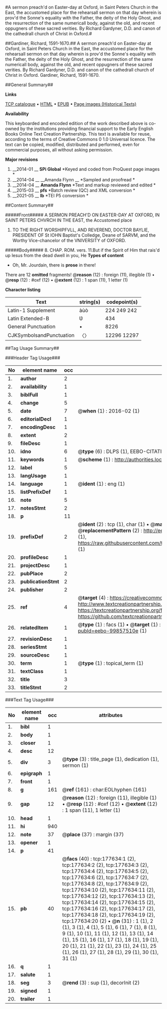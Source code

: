 #A sermon preach'd on Easter-day at Oxford, in Saint Peters Church in the East, the accustomed place for the rehearsall sermon on that day wherein is prov'd the Sonne's equality with the Father, the deity of the Holy Ghost, and the resurrection of the same numericall body, against the old, and recent oppugners of these sacred verities. By Richard Gardyner, D.D. and canon of the cathedrall church of Christ in Oxford.#

##Gardiner, Richard, 1591-1670.##
A sermon preach'd on Easter-day at Oxford, in Saint Peters Church in the East, the accustomed place for the rehearsall sermon on that day wherein is prov'd the Sonne's equality with the Father, the deity of the Holy Ghost, and the resurrection of the same numericall body, against the old, and recent oppugners of these sacred verities. By Richard Gardyner, D.D. and canon of the cathedrall church of Christ in Oxford.
Gardiner, Richard, 1591-1670.

##General Summary##

**Links**

[TCP catalogue](http://www.ota.ox.ac.uk/tcp/)  • 
[HTML](http://tei.it.ox.ac.uk/tcp/Texts-HTML/free/B13/B13696.html)  • 
[EPUB](http://tei.it.ox.ac.uk/tcp/Texts-EPUB/free/B13/B13696.epub) • 
[Page images (Historical Texts)](https://historicaltexts.jisc.ac.uk/eebo-99857510e)

**Availability**

This keyboarded and encoded edition of the work described above is co-owned by the
    institutions providing financial support to the Early English Books Online Text Creation
    Partnership. This text is available for reuse, according to the terms of  Creative Commons 0 1.0 Universal
    licence. The text can be copied, modified, distributed and performed, even for commercial
    purposes, all without asking permission.

**Major revisions**

1. __2014-01 __ __SPi Global__ *Keyed and coded from ProQuest page images *
1. __2014-04 __ __Amanda Flynn __ *Sampled and proofread *
1. __2014-04 __ __Amanda Flynn__ *Text and markup reviewed and edited *
1. __2015-03 __ __pfs__ *Batch review (QC) and XML conversion *
1. __2021-05 __ __lb__ *TEI P5 conversion *

##Content Summary##

#####Front#####
A SERMON PREACH'D ON EASTER-DAY AT OXFORD, IN SAINT PETERS CHVRCH IN THE EAST, the Accustomed place 
1. TO THE RIGHT WORSHIPFVLL, AND REVEREND, DOCTOR BAYLIE, PRESIDENT OF St IOHN Baptist's Colledge, Deane of SARVM, and the Worthy Vice-chancelor of the VNIVERSITY of OXFORD.

#####Body#####
8. CHAP. ROM. vers. 11.But if the Spirit of Him that rais'd up Iesus from the dead dwell in you, He 
**Types of content**

  * Oh, Mr. Jourdain, there is **prose** in there!

There are 12 **omitted** fragments! 
 @__reason__ (12) : foreign (11), illegible (1)  •  @__resp__ (12) : #oxf (12)  •  @__extent__ (12) : 1 span (11), 1 letter (1)

**Character listing**


|Text|string(s)|codepoint(s)|
|---|---|---|
|Latin-1 Supplement|àùò|224 249 242|
|Latin Extended-B|Ʋ|434|
|General Punctuation|•|8226|
|CJKSymbolsandPunctuation|〈〉|12296 12297|

##Tag Usage Summary##

###Header Tag Usage###

|No|element name|occ|attributes|
|---|---|---|---|
|1.|__author__|2||
|2.|__availability__|1||
|3.|__biblFull__|1||
|4.|__change__|5||
|5.|__date__|7| @__when__ (1) : 2016-02 (1)|
|6.|__editorialDecl__|1||
|7.|__encodingDesc__|1||
|8.|__extent__|2||
|9.|__fileDesc__|1||
|10.|__idno__|6| @__type__ (6) : DLPS (1), EEBO-CITATION (1), VID (1), EEBO-PROQUEST (1), STC (2)|
|11.|__keywords__|1| @__scheme__ (1) : http://authorities.loc.gov/ (1)|
|12.|__label__|5||
|13.|__langUsage__|1||
|14.|__language__|1| @__ident__ (1) : eng (1)|
|15.|__listPrefixDef__|1||
|16.|__note__|5||
|17.|__notesStmt__|2||
|18.|__p__|11||
|19.|__prefixDef__|2| @__ident__ (2) : tcp (1), char (1)  •  @__matchPattern__ (2) : ([0-9\-]+):([0-9IVX]+) (1), (.+) (1)  •  @__replacementPattern__ (2) : http://eebo.chadwyck.com/downloadtiff?vid=$1&page=$2 (1), https://raw.githubusercontent.com/textcreationpartnership/Texts/master/tcpchars.xml#$1 (1)|
|20.|__profileDesc__|1||
|21.|__projectDesc__|1||
|22.|__pubPlace__|2||
|23.|__publicationStmt__|2||
|24.|__publisher__|2||
|25.|__ref__|4| @__target__ (4) : https://creativecommons.org/publicdomain/zero/1.0/ (1), http://www.textcreationpartnership.org/docs/. (1), https://textcreationpartnership.org/faq/#faq05 (1), https://github.com/textcreationpartnership (1)|
|26.|__relatedItem__|1| @__type__ (1) : facs (1)  •  @__target__ (1) : https://data.historicaltexts.jisc.ac.uk/view?pubId=eebo-99857510e (1)|
|27.|__revisionDesc__|1||
|28.|__seriesStmt__|1||
|29.|__sourceDesc__|1||
|30.|__term__|1| @__type__ (1) : topical_term (1)|
|31.|__textClass__|1||
|32.|__title__|3||
|33.|__titleStmt__|2||


###Text Tag Usage###

|No|element name|occ|attributes|
|---|---|---|---|
|1.|__bibl__|1||
|2.|__body__|1||
|3.|__closer__|1||
|4.|__desc__|12||
|5.|__div__|3| @__type__ (3) : title_page (1), dedication (1), sermon (1)|
|6.|__epigraph__|1||
|7.|__front__|1||
|8.|__g__|161| @__ref__ (161) : char:EOLhyphen (161)|
|9.|__gap__|12| @__reason__ (12) : foreign (11), illegible (1)  •  @__resp__ (12) : #oxf (12)  •  @__extent__ (12) : 1 span (11), 1 letter (1)|
|10.|__head__|1||
|11.|__hi__|940||
|12.|__note__|37| @__place__ (37) : margin (37)|
|13.|__opener__|1||
|14.|__p__|41||
|15.|__pb__|40| @__facs__ (40) : tcp:177634:1 (2), tcp:177634:2 (2), tcp:177634:3 (2), tcp:177634:4 (2), tcp:177634:5 (2), tcp:177634:6 (2), tcp:177634:7 (2), tcp:177634:8 (2), tcp:177634:9 (2), tcp:177634:10 (2), tcp:177634:11 (2), tcp:177634:12 (2), tcp:177634:13 (2), tcp:177634:14 (2), tcp:177634:15 (2), tcp:177634:16 (2), tcp:177634:17 (2), tcp:177634:18 (2), tcp:177634:19 (2), tcp:177634:20 (2)  •  @__n__ (31) : 1 (1), 2 (1), 3 (1), 4 (1), 5 (1), 6 (1), 7 (1), 8 (1), 9 (1), 10 (1), 11 (1), 12 (1), 13 (1), 14 (1), 15 (1), 16 (1), 17 (1), 18 (1), 19 (1), 20 (1), 21 (1), 22 (1), 23 (1), 24 (1), 25 (1), 26 (1), 27 (1), 28 (1), 29 (1), 30 (1), 31 (1)|
|16.|__q__|1||
|17.|__salute__|1||
|18.|__seg__|3| @__rend__ (3) : sup (1), decorInit (2)|
|19.|__signed__|1||
|20.|__trailer__|1||
